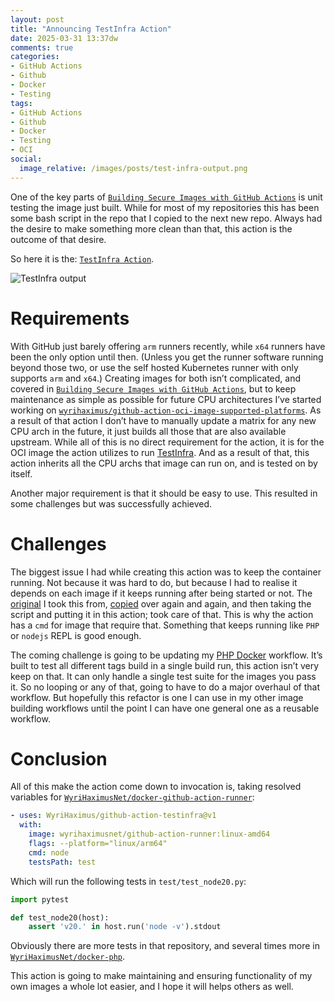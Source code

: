```yaml
---
layout: post
title: "Announcing TestInfra Action"
date: 2025-03-31 13:37dw
comments: true
categories:
- GitHub Actions
- Github
- Docker
- Testing
tags:
- GitHub Actions
- Github
- Docker
- Testing
- OCI
social:
  image_relative: /images/posts/test-infra-output.png
---
```


One of the key parts of [`Building Secure Images with GitHub Actions`](https://blog.wyrihaximus.net/2024/10/building-secure-images-with-github-actions/) 
is unit testing the image just built. While for most of my repositories this has been some bash script in the repo that 
I copied to the next new repo. Always had the desire to make something more clean than that, this action is the outcome 
of that desire.

So here it is the: [`TestInfra Action`](https://github.com/marketplace/actions/testinfra-action).

![TestInfra output](/images/posts/test-infra-output.png)

<!-- More -->

# Requirements

With GitHub just barely offering `arm` runners recently, while `x64` runners have been the only option until then. 
(Unless you get the runner software running beyond those two, or use the self hosted Kubernetes runner with only 
supports `arm` and `x64`.) Creating images for both isn’t complicated, and covered in 
[`Building Secure Images with GitHub Actions`](https://blog.wyrihaximus.net/2024/10/building-secure-images-with-github-actions/), 
but to keep maintenance as simple as possible for future CPU architectures I’ve started working on 
[`wyrihaximus/github-action-oci-image-supported-platforms`](https://github.com/WyriHaximus/github-action-oci-image-supported-platforms). 
As a result of that action I don’t have to manually update a matrix for any new CPU arch in the future, it just builds 
all those that are also available upstream. While all of this is no direct requirement for the action, it is for the 
OCI image the action utilizes to run [TestInfra](https://testinfra.readthedocs.io/en/latest/). And as a result of that, 
this action inherits all the CPU archs that image can run on, and is tested on by itself.

Another major requirement is that it should be easy to use. This resulted in some challenges but was successfully achieved.

# Challenges

The biggest issue I had while creating this action was to keep the container running. Not because it was hard to do, 
but because I had to realise it depends on each image if it keeps running after being started or not. The 
[original](https://github.com/usabilla/php-docker-template/blob/1e379cfdb90f9b03b4e4e4c6b7212134091040ce/test-cli.sh#L24) 
I took this from, [copied](https://github.com/WyriHaximusNet/docker-php/blob/345e0fca8d7b2099fef71af2c244c7b70f800107/test-zts.sh#L42) 
over again and again, and then taking the script and putting it in this action; took care of that. This is why the 
action has a `cmd` for image that require that. Something that keeps running like `PHP` or `nodejs` REPL is good enough.

The coming challenge is going to be updating my [PHP Docker](https://github.com/WyriHaximusNet/docker-php) workflow. 
It’s built to test all different tags build in a single build run, this action isn’t very keep on that. It can only 
handle a single test suite for the images you pass it. So no looping or any of that, going to have to do a major 
overhaul of that workflow. But hopefully this refactor is one I can use in my other image building workflows until the 
point I can have one general one as a reusable workflow.

# Conclusion

All of this make the action come down to invocation is, taking resolved variables for 
[`WyriHaximusNet/docker-github-action-runner`](https://github.com/WyriHaximusNet/docker-github-action-runner):

```yaml
- uses: WyriHaximus/github-action-testinfra@v1
  with:
    image: wyrihaximusnet/github-action-runner:linux-amd64
    flags: --platform="linux/arm64"
    cmd: node
    testsPath: test
```

Which will run the following tests in `test/test_node20.py`:

```python
import pytest

def test_node20(host):
    assert 'v20.' in host.run('node -v').stdout
```

Obviously there are more tests in that repository, and several times more in 
[`WyriHaximusNet/docker-php`](https://github.com/WyriHaximusNet/docker-php/tree/master/test/container).

This action is going to make maintaining and ensuring functionality of my own images a whole lot easier, and I hope it 
will helps others as well.
